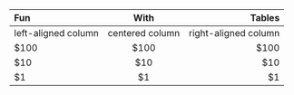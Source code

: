 | Fun                  | With                 | Tables               |
| :------------------- | :------------------: |---------------------:|
| left-aligned column  | centered column      | right-aligned column |
| $100                 | $100                 | $100                 |
| $10                  | $10                  | $10                  |
| $1                   | $1                   | $1                   |
